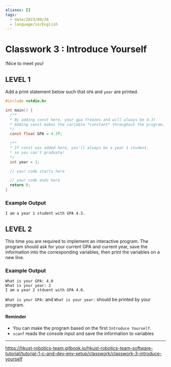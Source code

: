 ```yaml
---
aliases: []
tags:
  - date/2023/09/26
  - language/in/English
---
```


<!-- markdownlint-disable MD024 -->

# Classwork 3 : Introduce Yourself

!Nice to meet you!

## LEVEL 1

Add a print statement below such that `GPA` and `year` are printed.

```C
#include <stdio.h>

int main() {
  /**
  * By adding const here, your gpa freezes and will always be 4.3!
  * Adding const makes the variable *constant* throughout the program.
  */
  const float GPA = 4.3f;

  /**
  * If const was added here, you'll always be a year 1 student,
  * so you can't graduate!
  */
  int year = 1;

  // your code starts here

  // your code ends here
  return 0;
}
```

### Example Output

```console
I am a year 1 student with GPA 4.3.
```

## LEVEL 2

This time you are required to implement an interactive program. The program should ask for your current GPA and current year, save the information into the corresponding variables, then print the variables on a new line.

### Example Output

```console
What is your GPA: 4.0
What is your year: 2
I am a year 2 stduent with GPA 4.0.
```

`What is your GPA:` and `What is your year:` should be printed by your program.

#### Reminder

- You can make the program based on the first `Introduce Yourself`.
- `scanf` reads the console input and save the information to variables

---

<https://hkust-robotics-team.gitbook.io/hkust-robotics-team-software-tutorial/tutorial-1-c-and-dev-env-setup/classwork/classwork-3-introduce-yourself>
